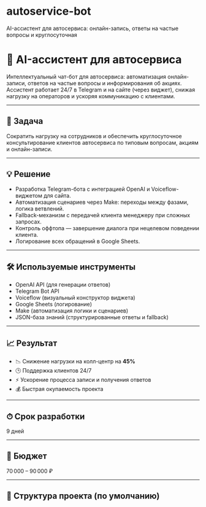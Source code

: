 # autoservice-bot
AI-ассистент для автосервиса: онлайн-запись, ответы на частые вопросы и круглосуточная
# 🚗 AI-ассистент для автосервиса

Интеллектуальный чат-бот для автосервиса: автоматизация онлайн-записи, ответов на частые вопросы и информирования об акциях. Ассистент работает 24/7 в Telegram и на сайте (через виджет), снижая нагрузку на операторов и ускоряя коммуникацию с клиентами.

---

## 📌 Задача

Сократить нагрузку на сотрудников и обеспечить круглосуточное консультирование клиентов автосервиса по типовым вопросам, акциям и онлайн-записи.

---

## 💡 Решение

- Разработка Telegram-бота с интеграцией OpenAI и Voiceflow-виджетом для сайта.
- Автоматизация сценариев через Make: переходы между фазами, логика ветвлений.
- Fallback-механизм с передачей клиента менеджеру при сложных запросах.
- Контроль оффтопа — завершение диалога при нецелевом поведении клиента.
- Логирование всех обращений в Google Sheets.

---

## 🛠 Используемые инструменты

- OpenAI API (для генерации ответов)
- Telegram Bot API
- Voiceflow (визуальный конструктор виджета)
- Google Sheets (логирование)
- Make (автоматизация логики и сценариев)
- JSON-база знаний (структурированные ответы и fallback)

---

## 📈 Результат

- 📉 Снижение нагрузки на колл-центр на **45%**
- 🕒 Поддержка клиентов 24/7
- ⚡ Ускорение процесса записи и получения ответов
- 💰 Быстрая окупаемость проекта

---

## ⏱ Срок разработки

9 дней

---

## 💸 Бюджет

70 000 – 90 000 ₽

---

## 📁 Структура проекта (по умолчанию)


